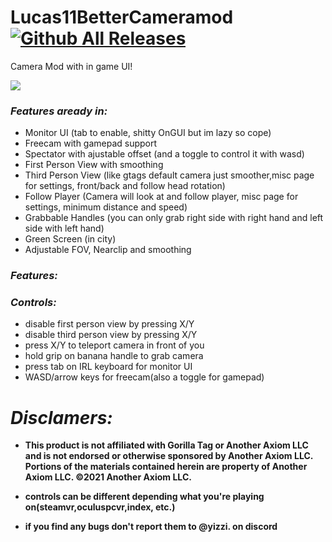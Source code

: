 # Lucas11BetterCameramod												[![Github All Releases](https://img.shields.io/github/downloads/Yizzii/YizziCamModV2/total.svg)]() 

Camera Mod with in game UI!

![](https://github.com/Yizzii/YizziCamModV2/blob/main/cammod.gif)

### *Features aready in:*
* Monitor UI (tab to enable, shitty OnGUI but im lazy so cope)
* Freecam with gamepad support
* Spectator with ajustable offset (and a toggle to control it with wasd)
* First Person View with smoothing
* Third Person View (like gtags default camera just smoother,misc page for settings, front/back and follow head rotation)
* Follow Player (Camera will look at and follow player, misc page for settings, minimum distance and speed)
* Grabbable Handles (you can only grab right side with right hand and left side with left hand)
* Green Screen (in city)
* Adjustable FOV, Nearclip and smoothing

### *Features:*

### *Controls:*
* disable first person view by pressing X/Y
* disable third person view by pressing X/Y
* press X/Y to teleport camera in front of you
* hold grip on banana handle to grab camera
* press tab on IRL keyboard for monitor UI
* WASD/arrow keys for freecam(also a toggle for gamepad)
 
# *Disclamers:*
* **This product is not affiliated with Gorilla Tag or Another Axiom LLC and is not endorsed or otherwise sponsored by Another Axiom LLC. Portions of the materials contained herein are property of Another Axiom LLC. ©2021 Another Axiom LLC.**

* **controls can be different depending what you're playing on(steamvr,oculuspcvr,index, etc.)**

* **if you find any bugs don't report them to @yizzi. on discord**
